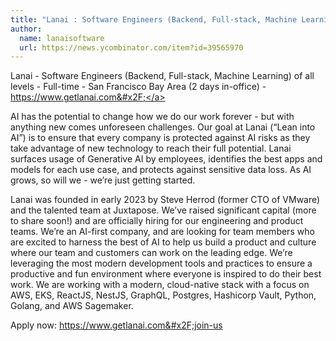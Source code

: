 ```yaml
---
title: "Lanai : Software Engineers (Backend, Full-stack, Machine Learning) of all levels"
author:
  name: lanaisoftware
  url: https://news.ycombinator.com/item?id=39565970
---
```

Lanai - Software Engineers (Backend, Full-stack, Machine Learning) of all levels - Full-time - San Francisco Bay Area (2 days in-office) - <a href="https:&#x2F;&#x2F;www.getlanai.com&#x2F;" rel="nofollow">https:&#x2F;&#x2F;www.getlanai.com&#x2F;</a>

AI has the potential to change how we do our work forever - but with anything new comes unforeseen challenges. Our goal at Lanai (“Lean into AI”) is to ensure that every company is protected against AI risks as they take advantage of new technology to reach their full potential. Lanai surfaces usage of Generative AI by employees, identifies the best apps and models for each use case, and protects against sensitive data loss. As AI grows, so will we - we’re just getting started.

Lanai was founded in early 2023 by Steve Herrod (former CTO of VMware) and the talented team at Juxtapose. We’ve raised significant capital (more to share soon!) and are officially hiring for our engineering and product teams. We’re an AI-first company, and are looking for team members who are excited to harness the best of AI to help us build a product and culture where our team and customers can work on the leading edge. We’re leveraging the most modern development tools and practices to ensure a productive and fun environment where everyone is inspired to do their best work. We are working with a modern, cloud-native stack with a focus on AWS, EKS, ReactJS, NestJS, GraphQL, Postgres, Hashicorp Vault, Python, Golang, and AWS Sagemaker.

Apply now: <a href="https:&#x2F;&#x2F;www.getlanai.com&#x2F;join-us" rel="nofollow">https:&#x2F;&#x2F;www.getlanai.com&#x2F;join-us</a>
